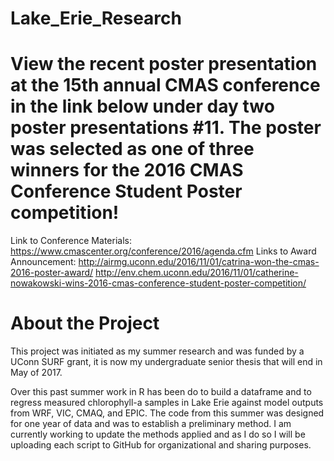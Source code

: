 # Lake_Erie_Research

# View the recent poster presentation at the 15th annual CMAS conference in the link below under day two poster presentations #11.  The poster was selected as one of three winners for the 2016 CMAS Conference Student Poster competition!
Link to Conference Materials: https://www.cmascenter.org/conference/2016/agenda.cfm
Links to Award Announcement: http://airmg.uconn.edu/2016/11/01/catrina-won-the-cmas-2016-poster-award/    http://env.chem.uconn.edu/2016/11/01/catherine-nowakowski-wins-2016-cmas-conference-student-poster-competition/

# About the Project
This project was initiated as my summer research and was funded by a UConn SURF grant, it is now my undergraduate senior thesis that will end in May of 2017.

Over this past summer work in R has been do to build a dataframe and to regress measured chlorophyll-a samples in Lake Erie against model outputs from WRF, VIC, CMAQ, and EPIC.  The code from this summer was designed for one year of data and was to establish a preliminary method. I am currently working to update the methods applied and as I do so I will be uploading each script to GitHub for organizational and sharing purposes.    
